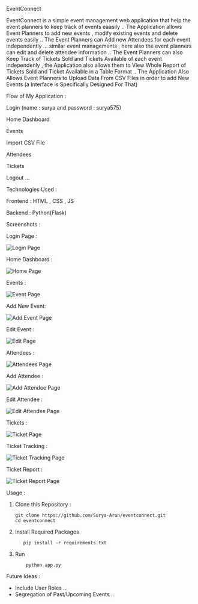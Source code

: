 EventConnect 

EventConnect is a simple event management web application that help the event planners to keep track of events eaasily ..
The Application allows Event Planners to add new events , modify existing events and delete events easily ..
The Event Planners can Add new Attendees for each event independently ... similar event managements , here also the event planners can edit and delete attendee information ..
The Event Planners can also Keep Track of Tickets Sold and Tickets Available of each event independenly , the Application also allows them to View Whole Report of Tickets Sold and Ticket Available in a Table Format ..
The Application Also Allows Event Planners to Upload Data From CSV Files in order to add New Events (a Interface is Specifically Designed For That)

Flow of My Application :

Login (name : surya and password : surya575)

Home Dashboard

Events

Import CSV File

Attendees

Tickets

Logout ...



Technologies Used :

Frontend : HTML , CSS , JS

Backend : Python(Flask)



Screenshots :

Login Page :

![Login Page](/static/img/sc/login.png)


Home Dashboard :

![Home Page](/static/img/sc/home.png)


Events :

![Event Page](/static/img/sc/event.png)


Add New Event:

![Add Event Page](/static/img/sc/addNewEvent.png)


Edit Event :

![Edit Page](/static/img/sc/editEvent.png)


Attendees :

![Attendees Page](/static/img/sc/attendee.png)


Add Attendee :

![Add Attendee Page](/static/img/sc/addAttendee.png)


Edit Attendee :


![Edit Attendee Page](/static/img/sc/editAttendee.png)


Tickets :

![Ticket Page](/static/img/sc/ticket.png)


Ticket Tracking :

![Ticket Tracking Page](/static/img/sc/trackticket.png)

Ticket Report :

![Ticket Report Page](/static/img/sc/ticketReport.png)



Usage :

1) Clone this Repository :

       git clone https://github.com/Surya-Arun/eventconnect.git
       cd eventconnect

2) Install Required Packages 

          pip install -r requirements.txt

3) Run 

           python app.py




Future Ideas :

* Include User Roles ...
* Segregation of Past/Upcoming Events ..

